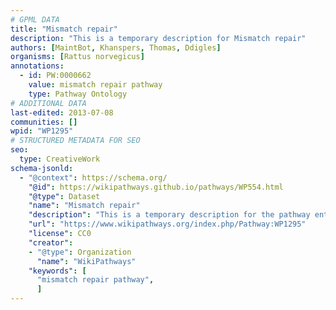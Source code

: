 ```yaml
---
# GPML DATA
title: "Mismatch repair"
description: "This is a temporary description for Mismatch repair"
authors: [MaintBot, Khanspers, Thomas, Ddigles]
organisms: [Rattus norvegicus]
annotations:
  - id: PW:0000662
    value: mismatch repair pathway
    type: Pathway Ontology
# ADDITIONAL DATA
last-edited: 2013-07-08
communities: []
wpid: "WP1295"
# STRUCTURED METADATA FOR SEO
seo:
  type: CreativeWork
schema-jsonld:
  - "@context": https://schema.org/
    "@id": https://wikipathways.github.io/pathways/WP554.html
    "@type": Dataset
    "name": "Mismatch repair"
    "description": "This is a temporary description for the pathway entitled: Mismatch repair"
    "url": "https://www.wikipathways.org/index.php/Pathway:WP1295"
    "license": CC0
    "creator":
    - "@type": Organization
      "name": "WikiPathways"
    "keywords": [
      "mismatch repair pathway",
      ]
---
```

